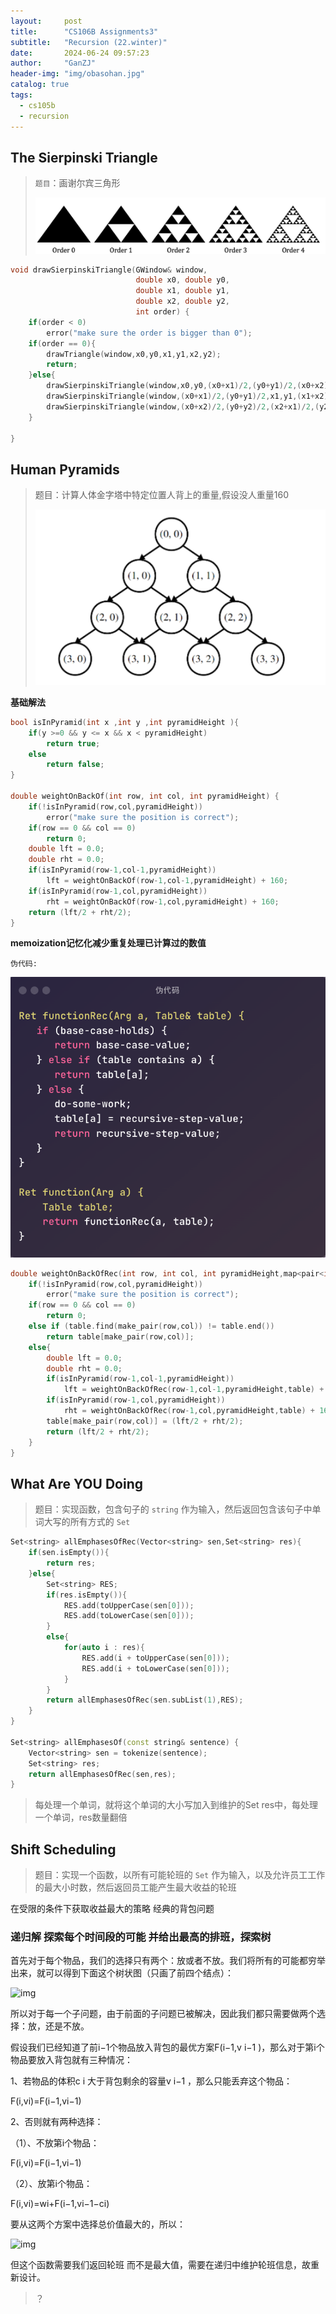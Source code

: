 ```yaml
---
layout:     post
title:      "CS106B Assignments3"
subtitle:   "Recursion (22.winter)"
date:       2024-06-24 09:57:23
author:     "GanZJ"
header-img: "img/obasohan.jpg"
catalog: true
tags:
  - cs105b
  - recursion
---
```


## The Sierpinski Triangle

> `题目`：画谢尔宾三角形
>
> ![image-20240624105147330](/img/in-post/image-20240624105147330.png)

```cpp
void drawSierpinskiTriangle(GWindow& window,
                            double x0, double y0,
                            double x1, double y1,
                            double x2, double y2,
                            int order) {
    if(order < 0)
        error("make sure the order is bigger than 0");
    if(order == 0){
        drawTriangle(window,x0,y0,x1,y1,x2,y2);
        return;
    }else{
        drawSierpinskiTriangle(window,x0,y0,(x0+x1)/2,(y0+y1)/2,(x0+x2)/2,(y0+y2)/2,order-1);
        drawSierpinskiTriangle(window,(x0+x1)/2,(y0+y1)/2,x1,y1,(x1+x2)/2,(y1+y2)/2,order-1);
        drawSierpinskiTriangle(window,(x0+x2)/2,(y0+y2)/2,(x2+x1)/2,(y2+y1)/2,x2,y2,order-1);
    }

}
```



## Human Pyramids

> 题目：计算人体金字塔中特定位置人背上的重量,假设没人重量160
>
> ![image-20240626110803692](/img/in-post/image-20240626110803692.png)

**基础解法**

```cpp
bool isInPyramid(int x ,int y ,int pyramidHeight ){
    if(y >=0 && y <= x && x < pyramidHeight)
        return true;
    else
        return false;
}

double weightOnBackOf(int row, int col, int pyramidHeight) {
    if(!isInPyramid(row,col,pyramidHeight))
        error("make sure the position is correct");
    if(row == 0 && col == 0)
        return 0;
    double lft = 0.0;
    double rht = 0.0;
    if(isInPyramid(row-1,col-1,pyramidHeight))
        lft = weightOnBackOf(row-1,col-1,pyramidHeight) + 160;
    if(isInPyramid(row-1,col,pyramidHeight))
        rht = weightOnBackOf(row-1,col,pyramidHeight) + 160;
    return (lft/2 + rht/2);
}
```



**memoization记忆化减少重复处理已计算过的数值** 

`伪代码:`

![image-20240626112148034](/img/in-post/image-20240626112148034.png)

```cpp
double weightOnBackOfRec(int row, int col, int pyramidHeight,map<pair<int,int>,double>& table){
    if(!isInPyramid(row,col,pyramidHeight))
        error("make sure the position is correct");
    if(row == 0 && col == 0)
        return 0;
    else if (table.find(make_pair(row,col)) != table.end())
        return table[make_pair(row,col)];
    else{
        double lft = 0.0;
        double rht = 0.0;
        if(isInPyramid(row-1,col-1,pyramidHeight))
            lft = weightOnBackOfRec(row-1,col-1,pyramidHeight,table) + 160;
        if(isInPyramid(row-1,col,pyramidHeight))
            rht = weightOnBackOfRec(row-1,col,pyramidHeight,table) + 160;
        table[make_pair(row,col)] = (lft/2 + rht/2);
        return (lft/2 + rht/2);
    }
}
```



## What Are YOU Doing

> 题目：实现函数，包含句子的 `string` 作为输入，然后返回包含该句子中单词大写的所有方式的 `Set` 

```cpp
Set<string> allEmphasesOfRec(Vector<string> sen,Set<string> res){
    if(sen.isEmpty()){
        return res;
    }else{
        Set<string> RES; 
        if(res.isEmpty()){
            RES.add(toUpperCase(sen[0]));
            RES.add(toLowerCase(sen[0]));
        }
        else{
            for(auto i : res){
                RES.add(i + toUpperCase(sen[0]));
                RES.add(i + toLowerCase(sen[0]));
            }
        }
        return allEmphasesOfRec(sen.subList(1),RES);
    }
}

Set<string> allEmphasesOf(const string& sentence) {
    Vector<string> sen = tokenize(sentence);
    Set<string> res;
    return allEmphasesOfRec(sen,res);
}
```

> 每处理一个单词，就将这个单词的大小写加入到维护的Set<string> res中，每处理一个单词，res数量翻倍

## Shift Scheduling

> 题目：实现一个函数，以所有可能轮班的 `Set` 作为输入，以及允许员工工作的最大小时数，然后返回员工能产生最大收益的轮班

在受限的条件下获取收益最大的策略 经典的背包问题

### 递归解 探索每个时间段的可能 并给出最高的排班，探索树

首先对于每个物品，我们的选择只有两个：放或者不放。我们将所有的可能都穷举出来，就可以得到下面这个树状图（只画了前四个结点）：

![img](https://img2023.cnblogs.com/blog/1767782/202211/1767782-20221128215322470-1771768214.png)

所以对于每一个子问题，由于前面的子问题已被解决，因此我们都只需要做两个选择：放，还是不放。

假设我们已经知道了前i−1个物品放入背包的最优方案F(i−1,v i−1 )，那么对于第i个物品要放入背包就有三种情况：

1、若物品的体积c i 大于背包剩余的容量v i−1 ，那么只能丢弃这个物品：

F(i,vi)=F(i−1,vi−1)

2、否则就有两种选择：

（1）、不放第i个物品：

F(i,vi)=F(i−1,vi−1)

（2）、放第i个物品：

F(i,vi)=wi+F(i−1,vi−1−ci)

要从这两个方案中选择总价值最大的，所以：

![img](https://img2023.cnblogs.com/blog/1767782/202211/1767782-20221128215323297-1614805492.png)

但这个函数需要我们返回轮班 而不是最大值，需要在递归中维护轮班信息，故重新设计。

> ？
